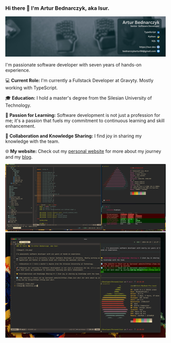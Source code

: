 ### Hi there 👋 I'm Artur Bednarczyk, aka Isur.

![Image](./xd.png)

I'm passionate software developer with seven years of hands-on experience.

💻 **Current Role:** I'm currently a Fullstack Developer at Gravyty. Mostly working with TypeScript.

🎓 **Education:** I hold a master's degree from the Silesian University of Technology.

🚀 **Passion for Learning:** Software development is not just a profession for me; it's a passion that fuels my commitment to continuous learning and skill enhancement.

🤝 **Collaboration and Knowledge Sharing:** I find joy in sharing my knowledge with the team.

🌐 **My website:** Check out my [personal website](https://www.isur.dev) for more about my journey and my [blog](https://blog.isur.dev).

![Image](./i3wm.png)
![Image](./dotfiles.png)
